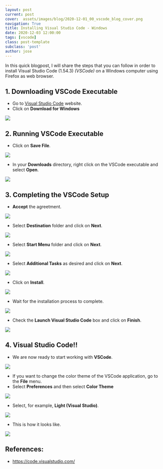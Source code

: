 ```yaml
---
layout: post
current: post
cover:  assets/images/blog/2020-12-01_00_vscode_blog_cover.png
navigation: True
title: Installing Visual Studio Code - Windows
date: 2020-12-03 12:00:00
tags: [vscode]
class: post-template
subclass: 'post'
author: jose
---
```


In this quick blogpost, I will share the steps that you can follow in order to install Visual Studio Code (1.54.3) *(VSCode)* on a Windows computer using Firefox as web browser.

## 1. Downloading VSCode Executable
* Go to [Visual Studio Code](https://code.visualstudio.com/) website.
* Click on **Download for Windows**

![](assets/images/blog/2020-12-01_01_download_vscode_windows.png)

## 2. Running VSCode Executable
* Click on **Save File**.

![](assets/images/blog/2020-12-01_02_saving_vscode_executable.png)

* In your **Downloads** directory, right click on the VSCode executable and select **Open**.

![](assets/images/blog/2020-12-01_03_open_vscode_executable.png)

## 3. Completing the VSCode Setup

* **Accept** the agreetment.

![](assets/images/blog/2020-12-01_04_agreetment.png)

* Select **Destination** folder and click on **Next**.

![](assets/images/blog/2020-12-01_05_destination_location.png)

* Select **Start Menu** folder and click on **Next**.

![](assets/images/blog/2020-12-01_06_start_menu.png)

* Select **Additional Tasks** as desired and click on **Next**.

![](assets/images/blog/2020-12-01_07_additional_tasks.png)

* Click on **Install**.

![](assets/images/blog/2020-12-01_08_install.png)

* Wait for the installation process to complete.

![](assets/images/blog/2020-12-01_09_wait_installation_process.png)

* Check the **Launch Visual Studio Code** box and click on **Finish**.

![](assets/images/blog/2020-12-01_10_finish.png)

## 4. Visual Studio Code!!

* We are now ready to start working with **VSCode**.

![](assets/images/blog/2020-12-01_11_vscode_ready.png)

* If you want to change the color theme of the VSCode application, go to the **File** menu.
* Select **Preferences**  and then select **Color Theme**

![](assets/images/blog/2020-12-01_12_vscode_color_theme.jpg)

* Select, for example, **Light (Visual Studio)**.

![](assets/images/blog/2020-12-01_13_vscode_color_theme_options.jpg)

* This is how it looks like.

![](assets/images/blog/2020-12-01_14_vscode_color_theme_light_vscode.jpg)

## References:

*  https://code.visualstudio.com/
